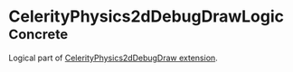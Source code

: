 # CelerityPhysics2dDebugDrawLogic<sup>Concrete</sup>

Logical part of [CelerityPhysics2dDebugDraw extension](../Celerity/README.md#celerityphysics2ddebugdraw).
